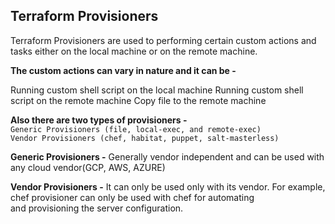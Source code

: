 ## Terraform Provisioners
Terraform Provisioners are used to performing certain custom actions and \
tasks either on the local machine or on the remote machine.

**The custom actions can vary in nature and it can be -**

Running custom shell script on the local machine
Running custom shell script on the remote machine
Copy file to the remote machine

**Also there are two types of provisioners -**\
`Generic Provisioners (file, local-exec, and remote-exec)`\
`Vendor Provisioners (chef, habitat, puppet, salt-masterless)`

**Generic Provisioners -** Generally vendor independent and can be used with any cloud vendor(GCP, AWS, AZURE)

**Vendor Provisioners -** It can only be used only with its vendor. For example, chef provisioner can only be used with chef for automating \
and provisioning the server configuration.
